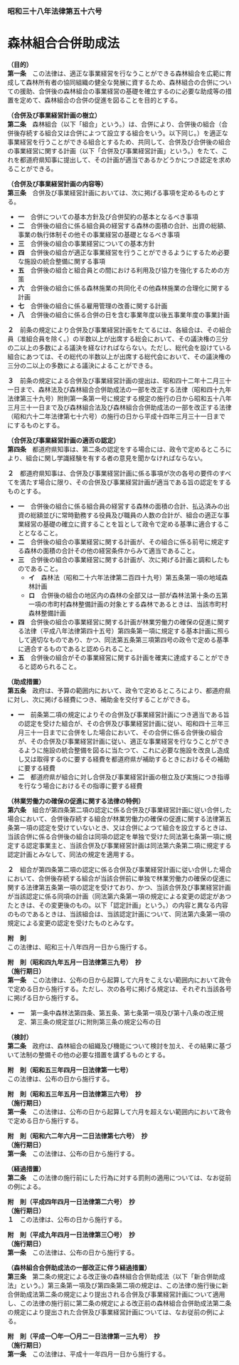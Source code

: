 ### 昭和三十八年法律第五十六号  
# 森林組合合併助成法  
  
**（目的）**  
**第一条**　この法律は、適正な事業経営を行なうことができる森林組合を広範に育成して森林所有者の協同組織の健全な発展に資するため、森林組合の合併についての援助、合併後の森林組合の事業経営の基礎を確立するのに必要な助成等の措置を定めて、森林組合の合併の促進を図ることを目的とする。  
  
**（合併及び事業経営計画の樹立）**  
**第二条**　森林組合（以下「組合」という。）は、合併により、合併後の組合（合併後存続する組合又は合併によつて設立する組合をいう。以下同じ。）を適正な事業経営を行うことができる組合とするため、共同して、合併及び合併後の組合の事業経営に関する計画（以下「合併及び事業経営計画」という。）をたて、これを都道府県知事に提出して、その計画が適当であるかどうかにつき認定を求めることができる。  
  
**（合併及び事業経営計画の内容等）**  
**第三条**　合併及び事業経営計画においては、次に掲げる事項を定めるものとする。  
* **一**　合併についての基本方針及び合併契約の基本となるべき事項  
* **二**　合併後の組合に係る組合員の経営する森林の面積の合計、出資の総額、事業の執行体制その他その事業経営の基礎となるべき事項  
* **三**　合併後の組合の事業経営についての基本方針  
* **四**　合併後の組合が適正な事業経営を行うことができるようにするため必要な施設の統合整備に関する事項  
* **五**　合併後の組合と組合員との間における利用及び協力を強化するための方策  
* **六**　合併後の組合に係る森林施業の共同化その他森林施業の合理化に関する計画  
* **七**　合併後の組合に係る雇用管理の改善に関する計画  
* **八**　合併後の組合に係る合併の日を含む事業年度以後五事業年度の事業計画  
  
**２**　前条の規定により合併及び事業経営計画をたてるには、各組合は、その組合員（准組合員を除く。）の半数以上が出席する総会において、その議決権の三分の二以上の多数による議決を経なければならない。ただし、総代会を設けている組合にあつては、その総代の半数以上が出席する総代会において、その議決権の三分の二以上の多数による議決によることができる。  
  
**３**　前条の規定による合併及び事業経営計画の提出は、昭和四十二年十二月三十一日まで、森林法及び森林組合合併助成法の一部を改正する法律（昭和四十九年法律第三十九号）附則第一条第一号に規定する規定の施行の日から昭和五十八年三月三十一日まで及び森林組合法及び森林組合合併助成法の一部を改正する法律（昭和六十二年法律第七十六号）の施行の日から平成十四年三月三十一日までにするものとする。  
  
**（合併及び事業経営計画の適否の認定）**  
**第四条**　都道府県知事は、第二条の認定をする場合には、政令で定めるところにより、組合に関し学識経験を有する者の意見を聞かなければならない。  
  
**２**　都道府県知事は、合併及び事業経営計画に係る事項が次の各号の要件のすべてを満たす場合に限り、その合併及び事業経営計画が適当である旨の認定をするものとする。  
* **一**　合併後の組合に係る組合員の経営する森林の面積の合計、払込済みの出資の総額並びに常時勤務する役員及び職員の人数の合計が、組合の適正な事業経営の基礎の確立に資することを旨として政令で定める基準に適合することとなること。  
* **二**　合併後の組合の事業経営に関する計画が、その組合に係る前号に規定する森林の面積の合計その他の経営条件からみて適当であること。  
* **三**　合併後の組合の事業経営に関する計画が、次に掲げる計画と調和したものであること。  
	* **イ**　森林法（昭和二十六年法律第二百四十九号）第五条第一項の地域森林計画  
	* **ロ**　合併後の組合の地区内の森林の全部又は一部が森林法第十条の五第一項の市町村森林整備計画の対象とする森林であるときは、当該市町村森林整備計画  
* **四**　合併後の組合の事業経営に関する計画が林業労働力の確保の促進に関する法律（平成八年法律第四十五号）第四条第一項に規定する基本計画に照らして適切なものであり、かつ、同法第五条第三項第四号の政令で定める基準に適合するものであると認められること。  
* **五**　合併後の組合がその事業経営に関する計画を確実に達成することができると認められること。  
  
**（助成措置）**  
**第五条**　政府は、予算の範囲内において、政令で定めるところにより、都道府県に対し、次に掲げる経費につき、補助金を交付することができる。  
* **一**　前条第二項の規定によりその合併及び事業経営計画につき適当である旨の認定を受けた組合が、その合併及び事業経営計画に従い、昭和四十三年三月三十一日までに合併をした場合において、その合併に係る合併後の組合が、その合併及び事業経営計画に従い、適正な事業経営を行なうことができるように施設の統合整備を図るに当たつて、これに必要な施設を改良し造成し又は取得するのに要する経費を都道府県が補助するときにおけるその補助に要する経費  
* **二**　都道府県が組合に対し合併及び事業経営計画の樹立及び実施につき指導を行なう場合におけるその指導に要する経費  
  
**（林業労働力の確保の促進に関する法律の特例）**  
**第六条**　組合が第四条第二項の認定に係る合併及び事業経営計画に従い合併した場合において、合併後存続する組合が林業労働力の確保の促進に関する法律第五条第一項の認定を受けていないとき、又は合併によつて組合を設立するときは、当該合併に係る合併後の組合は同項の認定を単独で受けた同法第七条第一項に規定する認定事業主と、当該合併及び事業経営計画は同法第六条第二項に規定する認定計画とみなして、同法の規定を適用する。  
  
**２**　組合が第四条第二項の認定に係る合併及び事業経営計画に従い合併した場合において、合併後存続する組合が当該合併前に単独で林業労働力の確保の促進に関する法律第五条第一項の認定を受けており、かつ、当該合併及び事業経営計画が当該認定に係る同項の計画（同法第六条第一項の規定による変更の認定があつたときは、その変更後のもの。以下「認定計画」という。）の内容と異なる内容のものであるときは、当該組合は、当該認定計画について、同法第六条第一項の規定による変更の認定を受けたものとみなす。  
  
**附　則**  
この法律は、昭和三十八年四月一日から施行する。  
  
**附　則（昭和四九年五月一日法律第三九号）　抄**  
**（施行期日）**  
**第一条**　この法律は、公布の日から起算して六月をこえない範囲内において政令で定める日から施行する。ただし、次の各号に掲げる規定は、それぞれ当該各号に掲げる日から施行する。  
* **一**　第一条中森林法第四条、第五条、第七条第一項及び第十八条の改正規定、第三条の規定並びに附則第三条の規定公布の日  
  
**（検討）**  
**第二条**　政府は、森林組合の組織及び機能について検討を加え、その結果に基づいて法制の整備その他の必要な措置を講ずるものとする。  
  
**附　則（昭和五三年四月一日法律第一七号）**  
この法律は、公布の日から施行する。  
  
**附　則（昭和五三年五月一日法律第三六号）　抄**  
**（施行期日）**  
**第一条**　この法律は、公布の日から起算して六月を超えない範囲内において政令で定める日から施行する。  
  
**附　則（昭和六二年六月一二日法律第七六号）　抄**  
**（施行期日）**  
**第一条**　この法律は、公布の日から施行する。  
  
**（経過措置）**  
**第二条**　この法律の施行前にした行為に対する罰則の適用については、なお従前の例による。  
  
**附　則（平成四年四月一日法律第二六号）　抄**  
**（施行期日）**  
**１**　この法律は、公布の日から施行する。  
  
**附　則（平成九年四月一日法律第三〇号）　抄**  
**（施行期日）**  
**第一条**　この法律は、公布の日から施行する。  
  
**（森林組合合併助成法の一部改正に伴う経過措置）**  
**第三条**　第二条の規定による改正後の森林組合合併助成法（以下「新合併助成法」という。）第三条第一項及び第四条第二項の規定は、この法律の施行後に新合併助成法第二条の規定により提出される合併及び事業経営計画について適用し、この法律の施行前に第二条の規定による改正前の森林組合合併助成法第二条の規定により提出された合併及び事業経営計画については、なお従前の例による。  
  
**附　則（平成一〇年一〇月二一日法律第一三九号）　抄**  
**（施行期日）**  
**第一条**　この法律は、平成十一年四月一日から施行する。  
  

